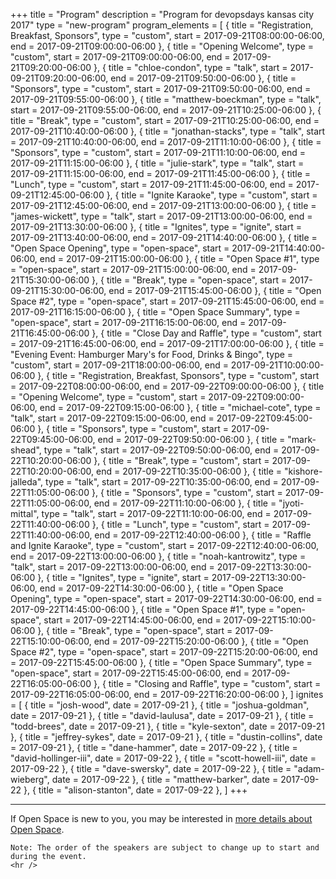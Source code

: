 +++
title = "Program"
description = "Program for devopsdays kansas city 2017"
type = "new-program"
program_elements = [
    { title = "Registration, Breakfast, Sponsors", type = "custom", start = 2017-09-21T08:00:00-06:00, end = 2017-09-21T09:00:00-06:00 },
    { title = "Opening Welcome", type = "custom", start = 2017-09-21T09:00:00-06:00, end = 2017-09-21T09:20:00-06:00 },
    { title = "chloe-condon", type = "talk", start = 2017-09-21T09:20:00-06:00, end = 2017-09-21T09:50:00-06:00 },
    { title = "Sponsors", type = "custom", start = 2017-09-21T09:50:00-06:00, end = 2017-09-21T09:55:00-06:00 },
    { title = "matthew-boeckman", type = "talk", start = 2017-09-21T09:55:00-06:00, end = 2017-09-21T10:25:00-06:00 },
    { title = "Break", type = "custom", start = 2017-09-21T10:25:00-06:00, end = 2017-09-21T10:40:00-06:00 },
    { title = "jonathan-stacks", type = "talk", start = 2017-09-21T10:40:00-06:00, end = 2017-09-21T11:10:00-06:00 },
    { title = "Sponsors", type = "custom", start = 2017-09-21T11:10:00-06:00, end = 2017-09-21T11:15:00-06:00 },
    { title = "julie-stark", type = "talk", start = 2017-09-21T11:15:00-06:00, end = 2017-09-21T11:45:00-06:00 },
    { title = "Lunch", type = "custom", start = 2017-09-21T11:45:00-06:00, end = 2017-09-21T12:45:00-06:00 },
    { title = "Ignite Karaoke", type = "custom", start = 2017-09-21T12:45:00-06:00, end = 2017-09-21T13:00:00-06:00 },
    { title = "james-wickett", type = "talk", start = 2017-09-21T13:00:00-06:00, end = 2017-09-21T13:30:00-06:00 },
    { title = "Ignites", type = "ignite", start = 2017-09-21T13:40:00-06:00, end = 2017-09-21T14:40:00-06:00 },
    { title = "Open Space Opening", type = "open-space", start = 2017-09-21T14:40:00-06:00, end = 2017-09-21T15:00:00-06:00 },
    { title = "Open Space #1", type = "open-space", start = 2017-09-21T15:00:00-06:00, end = 2017-09-21T15:30:00-06:00 },
    { title = "Break", type = "open-space", start = 2017-09-21T15:30:00-06:00, end = 2017-09-21T15:45:00-06:00 },
    { title = "Open Space #2", type = "open-space", start = 2017-09-21T15:45:00-06:00, end = 2017-09-21T16:15:00-06:00 },
    { title = "Open Space Summary", type = "open-space", start = 2017-09-21T16:15:00-06:00, end = 2017-09-21T16:45:00-06:00 },
    { title = "Close Day and Raffle", type = "custom", start = 2017-09-21T16:45:00-06:00, end = 2017-09-21T17:00:00-06:00 },
    { title = "Evening Event: Hamburger Mary's for Food, Drinks & Bingo", type = "custom", start = 2017-09-21T18:00:00-06:00, end = 2017-09-21T10:00:00-06:00 },
    { title = "Registration, Breakfast, Sponsors", type = "custom", start = 2017-09-22T08:00:00-06:00, end = 2017-09-22T09:00:00-06:00 },
    { title = "Opening Welcome", type = "custom", start = 2017-09-22T09:00:00-06:00, end = 2017-09-22T09:15:00-06:00 },
    { title = "michael-cote", type = "talk", start = 2017-09-22T09:15:00-06:00, end = 2017-09-22T09:45:00-06:00 },
    { title = "Sponsors", type = "custom", start = 2017-09-22T09:45:00-06:00, end = 2017-09-22T09:50:00-06:00 },
    { title = "mark-shead", type = "talk", start = 2017-09-22T09:50:00-06:00, end = 2017-09-22T10:20:00-06:00 },
    { title = "Break", type = "custom", start = 2017-09-22T10:20:00-06:00, end = 2017-09-22T10:35:00-06:00 },
    { title = "kishore-jalleda", type = "talk", start = 2017-09-22T10:35:00-06:00, end = 2017-09-22T11:05:00-06:00 },
    { title = "Sponsors", type = "custom", start = 2017-09-22T11:05:00-06:00, end = 2017-09-22T11:10:00-06:00 },
    { title = "jyoti-mittal", type = "talk", start = 2017-09-22T11:10:00-06:00, end = 2017-09-22T11:40:00-06:00 },
    { title = "Lunch", type = "custom", start = 2017-09-22T11:40:00-06:00, end = 2017-09-22T12:40:00-06:00 },
    { title = "Raffle and Ignite Karaoke", type = "custom", start = 2017-09-22T12:40:00-06:00, end = 2017-09-22T13:00:00-06:00 },
    { title = "noah-kantrowitz", type = "talk", start = 2017-09-22T13:00:00-06:00, end = 2017-09-22T13:30:00-06:00 },
    { title = "Ignites", type = "ignite", start = 2017-09-22T13:30:00-06:00, end = 2017-09-22T14:30:00-06:00 },
    { title = "Open Space Opening", type = "open-space", start = 2017-09-22T14:30:00-06:00, end = 2017-09-22T14:45:00-06:00 },
    { title = "Open Space #1", type = "open-space", start = 2017-09-22T14:45:00-06:00, end = 2017-09-22T15:10:00-06:00 },
    { title = "Break", type = "open-space", start = 2017-09-22T15:10:00-06:00, end = 2017-09-22T15:20:00-06:00 },
    { title = "Open Space #2", type = "open-space", start = 2017-09-22T15:20:00-06:00, end = 2017-09-22T15:45:00-06:00 },
    { title = "Open Space Summary", type = "open-space", start = 2017-09-22T15:45:00-06:00, end = 2017-09-22T16:05:00-06:00 },
    { title = "Closing and Raffle", type = "custom", start = 2017-09-22T16:05:00-06:00, end = 2017-09-22T16:20:00-06:00 },
]
ignites = [
    { title = "josh-wood", date = 2017-09-21 },
    { title = "joshua-goldman", date = 2017-09-21 },
    { title = "david-laulusa", date = 2017-09-21 },
    { title = "todd-brees", date = 2017-09-21 },
    { title = "kyle-sexton", date = 2017-09-21 },
    { title = "jeffrey-sykes", date = 2017-09-21 },
    { title = "dustin-collins", date = 2017-09-21 },
    { title = "dane-hammer", date = 2017-09-22 },
    { title = "david-hollinger-iii", date = 2017-09-22 },
    { title = "scott-howell-iii", date = 2017-09-22 },
    { title = "dave-swersky", date = 2017-09-22 },
    { title = "adam-wieberg", date = 2017-09-22 },
    { title = "matthew-barker", date = 2017-09-22 },
    { title = "alison-stanton", date = 2017-09-22 },
]
+++
<div class = "row">
  <div class = "col">
    <hr />
    If Open Space is new to you, you may be interested in <a href="/pages/open-space-format">more details about Open Space</a>.

    Note: The order of the speakers are subject to change up to start and during the event.
    <hr />
  </div>
</div>
